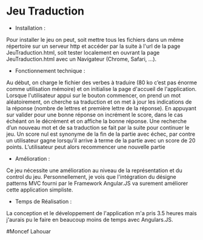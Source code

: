 # Jeu Traduction



* Installation :

Pour installer le jeu on peut, soit mettre tous les fichiers dans un même répertoire sur
un serveur http et accéder par la suite à l'url de la page JeuTraduction.html, soit tester
localement en ouvrant la page JeuTraduction.html avec un Navigateur (Chrome, Safari, ...).

* Fonctionnement technique :

 Au début, on charge le fichier des verbes à traduire (80 ko c’est pas énorme comme utilisation mémoire) et on initialise la page d'accueil de l'application. Lorsque l'utilisateur appui sur le bouton commencer, on prend un mot aléatoirement, on cherche sa traduction et on met à jour les indications de la réponse (nombre de lettres et première lettre de la réponse).
 En appuyant sur valider pour une bonne réponse on incrément le score, dans le cas échéant on le décrément et on affiche la bonne réponse. Une recherche d’un nouveau mot et de sa traduction se fait par la suite pour continuer le jeu.
 Un score nul est synonyme de la fin de la partie avec échec, par contre un utilisateur gagne lorsqu’il arrive à terme de la partie avec un score de 20 points. L’utilisateur peut alors recommencer une nouvelle partie


* Amélioration :

Ce jeu nécessite une amélioration au niveau de la représentation et du control du jeu.
Personnellement, je vois que l'intégration du désigne patterns MVC fourni par le Framework
Angular.JS va surement améliorer cette application simpliste.

* Temps de Réalisation :

 La conception et le développement de l'application m'a pris 3.5 heures mais j'aurais pu le faire en beaucoup moins de temps avec Angulars.JS.


#Moncef Lahouar